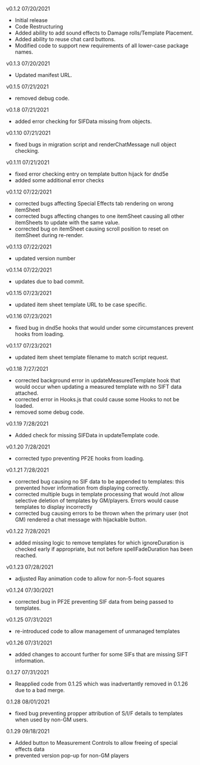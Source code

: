 v0.1.2  07/20/2021

* Initial release
* Code Restructuring
* Added ability to add sound effects to Damage rolls/Template Placement.
* Added ability to reuse chat card buttons.
* Modified code to support new requirements of all lower-case package names.

v0.1.3 07/20/2021

* Updated manifest URL.

v0.1.5 07/21/2021

* removed debug code.

v0.1.8 07/21/2021

* added error checking for SIFData missing from objects.

v0.1.10 07/21/2021

* fixed bugs in migration script and renderChatMessage null object checking.

v0.1.11 07/21/2021

* fixed error checking entry on template button hijack for dnd5e
* added some additional error checks

v0.1.12 07/22/2021

* corrected bugs affecting Special Effects tab rendering on wrong itemSheet
* corrected bugs affecting changes to one itemSheet causing all other itemSheets to update with the same value.
* corrected bug on itemSheet causing scroll position to reset on itemSheet during re-render.

v0.1.13 07/22/2021

* updated version number

v0.1.14 07/22/2021

* updates due to bad commit.  

v0.1.15 07/23/2021

* updated item sheet template URL to be case specific.  

v0.1.16 07/23/2021

* fixed bug in dnd5e hooks that would under some circumstances prevent hooks from loading.

v0.1.17 07/23/2021

* updated item sheet template filename to match script request.  

v0.1.18 7/27/2021

* corrected background error in updateMeasuredTemplate hook that would occur when updating a measured template with no SIFT data attached.  
* corrected error in Hooks.js that could cause some Hooks to not be loaded.  
* removed some debug code.

v0.1.19 7/28/2021

* Added check for missing SIFData in updateTemplate code.  

v0.1.20 7/28/2021

* corrected typo preventing PF2E hooks from loading.

v0.1.21 7/28/2021

* corrected bug causing no SIF data to be appended to templates: this prevented hover information from displaying correctly.
* corrected multiple bugs in template processing that would /not allow selective deletion of templates by GM/players.  Errors would cause templates to display incorrectly
* corrected bug causing errors to be thrown when the primary user (not GM) rendered a chat message with hijackable button.

v0.1.22 7/28/2021

* added missing logic to remove templates for which ignoreDuration is checked early if appropriate, but not before spellFadeDuration has been reached.

v0.1.23 07/28/2021

* adjusted Ray animation code to allow for non-5-foot squares

v0.1.24 07/30/2021 

* corrected bug in PF2E preventing SIF data from being passed to templates.

v0.1.25 07/31/2021

* re-introduced code to allow management of unmanaged templates

v0.1.26 07/31/2021

* added changes to account further for some SIFs that are missing SIFT information.  

0.1.27 07/31/2021

* Reapplied code from 0.1.25 which was inadvertantly removed in 0.1.26 due to a bad merge.

0.1.28 08/01/2021

* fixed bug preventing propper attribution of S/I/F details to templates when used by non-GM users. 

0.1.29 09/18/2021

* Added button to Measurement Controls to allow freeing of special effects data
* prevented version pop-up for non-GM players
